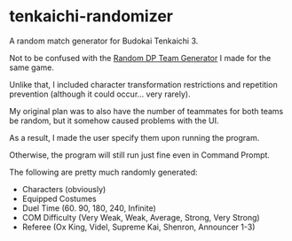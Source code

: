 # tenkaichi-randomizer
A random match generator for Budokai Tenkaichi 3.

Not to be confused with the [Random DP Team Generator](https://github.com/ViveTheModder/bt3-dp-team-gen) I made for the same game.

Unlike that, I included character transformation restrictions and repetition prevention (although it could occur... very rarely).

My original plan was to also have the number of teammates for both teams be random, but it somehow caused problems with the UI.

As a result, I made the user specify them upon running the program.

Otherwise, the program will still run just fine even in Command Prompt.

The following are pretty much randomly generated:
* Characters (obviously)
* Equipped Costumes
* Duel Time (60. 90, 180, 240, Infinite)
* COM Difficulty (Very Weak, Weak, Average, Strong, Very Strong) 
* Referee (Ox King, Videl, Supreme Kai, Shenron, Announcer 1-3)
